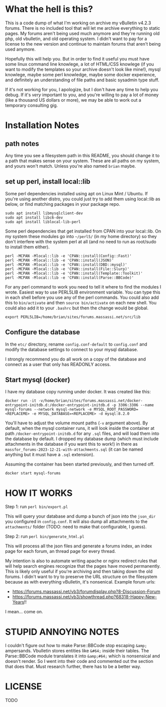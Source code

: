 # What the hell is this?

This is a code dump of what I'm working on archive my vBulletin v4.2.3 forums.
There is no included tool that will let me archive everything to static pages.
My forums aren't being used much anymore and they're running old php, old
vbulletin, and old operating system.  I didn't want to pay for a license
to the new version and continue to maintain forums that aren't being used
anymore.

Hopefully this will help you.  But in order to find it useful you must have
some linux command line knowlege, a lot of HTML/CSS knowlege (if you want to
modify the templates so your archive doesn't look like mine!), mysql knowlege,
maybe some perl knowledge, maybe some docker experience, and definitely an
understanding of file paths and basic sysadmin type stuff.

If it's not working for you, I apologize, but I don't have any time to help
you debug.  If it's _very_ important to you, and you're willing to pay a lot
of money (like a thousand US dollars or more), we may be able to work out
a temporary consulting gig.

# Installation Notes

## path notes

Any time you see a filesystem path in this README, you should change it to a
path that makes sense on your system.  These are all paths on my system,
and yours won't match.  Unless you're also named `brian` maybe.

## set up perl, install local::lib

Some perl dependencies installed using apt on Linux Mint / Ubuntu.  If you're
using another distro, you could just try to add them using local::lib as below,
or find matching packages in your package repo.

```
sudo apt install libmysqlclient-dev
sudo apt install libc6-dev
sudo apt install liblocal-lib-perl
```

Some perl dependencies that get installed from CPAN into your local::lib.  On
my system these modules go into `~/perl5/` (in my home directory) so they
don't interfere with the system perl at all (and no need to run as root/sudo to
install them either).

```
perl -MCPAN -Mlocal::lib -e 'CPAN::install(Config::Fast)'
perl -MCPAN -Mlocal::lib -e 'CPAN::install(JSON)'
perl -MCPAN -Mlocal::lib -e 'CPAN::install(DBD::mysql)'
perl -MCPAN -Mlocal::lib -e 'CPAN::install(File::Slurp)'
perl -MCPAN -Mlocal::lib -e 'CPAN::install(Template::Toolkit)'
perl -MCPAN -Mlocal::lib -e 'CPAN::install(Parse::BBCode)'
```

For any perl command to work you need to tell it where to find the modules
I wrote.  Easiest way to use PERL5LIB environment variable.  You can type
this in each shell before you use any of the perl commands.  You could also
add this to `bin/activate` and then `source bin/activate` on each new shell.
You could also add it to your `.bashrc` but then the change would be global.

```
export PERL5LIB=/home/brian/sites/forums.massassi.net/src/lib
```

## Configure the database

In the `etc/` directory, rename `config.conf-default` to `config.conf` and
modify the database settings to connect to your mysql database.

I strongly recommend you do all work on a copy of the database and connect
as a user that only has READONLY access.

## Start mysql (docker)

I have my database copy running under docker.  It was created like this:

```
docker run -it -v/home/brian/sites/forums.massassi.net/docker-entrypoint-initdb.d:/docker-entrypoint-initdb.d -p 3306:3306 --name mysql-forums --network mysql-network -e MYSQL_ROOT_PASSWORD=<REPLACEME> -e MYSQL_DATABASE=<REPLACEME> -d mysql:8.2.0
```

You'll have to adjust the volume mount paths (`-v` argument above).  By default,
when the mysql container runs, it will look inside the container at path
`/docker-entrypoint-initdb.d` for any `.sql` files, and will load them into
the database by default.  I dropped my database dump (which must include
attachments in the database if you want this to work!) in there as
`massfor_forums-2023-12-21-with-attachments.sql` (it can be named anything but
it must have a `.sql` extension).

Assuming the container has been started previously, and then turned off.

```
docker start mysql-forums
```

# HOW IT WORKS

Step 1: run `perl bin/export.pl`

This will query your database and dump a bunch of json into the `json_dir` you
configured in `config.conf`.  It will also dump all attachments to the
`attachments/` folder (TODO: need to make that configurable, I guess).

Step 2: run `perl bin/generate_html.pl`

This will process all the json files and generate a forums index, an index
page for each forum, an thread page for every thread.

My intention is also to automate writing apache or nginx redirect rules that
will help search engines recognize that the pages have moved permanently.
This is likely only useful if you're archiving and then taking down the old
forums.  I didn't want to try to preserve the URL structure on the filesystem
because as with everything vBulletin, it's nonsenical.  Example forum urls:

* https://forums.massassi.net/vb3/forumdisplay.php?8-Discussion-Forum
* https://forums.massassi.net/vb3/showthread.php?68318-Happy-New-Years!!

I mean... come on.

# STUPID ANNOYING NOTES

I couldn't figure out how to make Parse::BBCode stop escaping `&amp;`
ampersands.  Vbulletin stores entities like `&#64;` inside their tables.  The
Parse::BBCode module translates it into `&amp;#64;` which is nonsensical and
doesn't render.  So I went into their code and commented out the section that
does that.  Must research further, there has to be a better way.

# LICENSE

TODO
